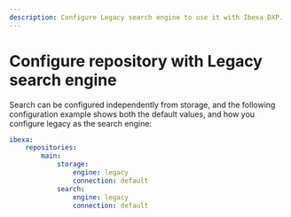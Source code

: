 ```yaml
---
description: Configure Legacy search engine to use it with Ibexa DXP.
---
```


# Configure repository with Legacy search engine

Search can be configured independently from storage, and the following configuration example shows both the default values, 
and how you configure legacy as the search engine:

``` yaml
ibexa:
    repositories:
        main:
            storage:
                engine: legacy
                connection: default
            search:
                engine: legacy
                connection: default
```
